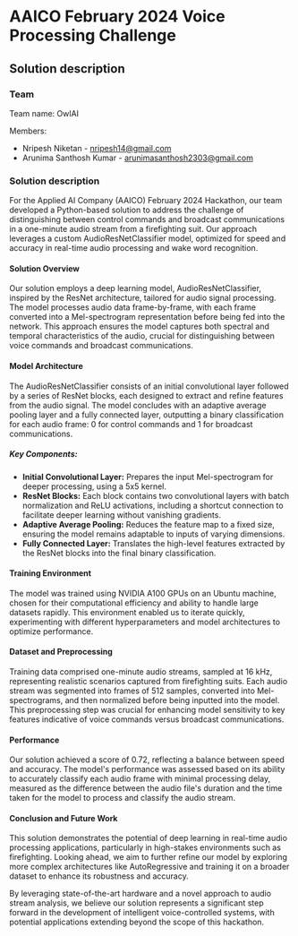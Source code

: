 # AAICO February 2024 Voice Processing Challenge

## Solution description

### Team

Team name: OwlAI

Members:

- Nripesh Niketan - nripesh14@gmail.com
- Arunima Santhosh Kumar - arunimasanthosh2303@gmail.com

### Solution description

For the Applied AI Company (AAICO) February 2024 Hackathon, our team developed a Python-based solution to address the challenge of distinguishing between control commands and broadcast communications in a one-minute audio stream from a firefighting suit. Our approach leverages a custom AudioResNetClassifier model, optimized for speed and accuracy in real-time audio processing and wake word recognition.

#### Solution Overview

Our solution employs a deep learning model, AudioResNetClassifier, inspired by the ResNet architecture, tailored for audio signal processing. The model processes audio data frame-by-frame, with each frame converted into a Mel-spectrogram representation before being fed into the network. This approach ensures the model captures both spectral and temporal characteristics of the audio, crucial for distinguishing between voice commands and broadcast communications.

#### Model Architecture

The AudioResNetClassifier consists of an initial convolutional layer followed by a series of ResNet blocks, each designed to extract and refine features from the audio signal. The model concludes with an adaptive average pooling layer and a fully connected layer, outputting a binary classification for each audio frame: 0 for control commands and 1 for broadcast communications.

##### Key Components:

- **Initial Convolutional Layer:** Prepares the input Mel-spectrogram for deeper processing, using a 5x5 kernel.
- **ResNet Blocks:** Each block contains two convolutional layers with batch normalization and ReLU activations, including a shortcut connection to facilitate deeper learning without vanishing gradients.
- **Adaptive Average Pooling:** Reduces the feature map to a fixed size, ensuring the model remains adaptable to inputs of varying dimensions.
- **Fully Connected Layer:** Translates the high-level features extracted by the ResNet blocks into the final binary classification.

#### Training Environment

The model was trained using NVIDIA A100 GPUs on an Ubuntu machine, chosen for their computational efficiency and ability to handle large datasets rapidly. This environment enabled us to iterate quickly, experimenting with different hyperparameters and model architectures to optimize performance.

#### Dataset and Preprocessing

Training data comprised one-minute audio streams, sampled at 16 kHz, representing realistic scenarios captured from firefighting suits. Each audio stream was segmented into frames of 512 samples, converted into Mel-spectrograms, and then normalized before being inputted into the model. This preprocessing step was crucial for enhancing model sensitivity to key features indicative of voice commands versus broadcast communications.

#### Performance

Our solution achieved a score of 0.72, reflecting a balance between speed and accuracy. The model's performance was assessed based on its ability to accurately classify each audio frame with minimal processing delay, measured as the difference between the audio file's duration and the time taken for the model to process and classify the audio stream.

#### Conclusion and Future Work

This solution demonstrates the potential of deep learning in real-time audio processing applications, particularly in high-stakes environments such as firefighting. Looking ahead, we aim to further refine our model by exploring more complex architectures like AutoRegressive and training it on a broader dataset to enhance its robustness and accuracy.

By leveraging state-of-the-art hardware and a novel approach to audio stream analysis, we believe our solution represents a significant step forward in the development of intelligent voice-controlled systems, with potential applications extending beyond the scope of this hackathon.

